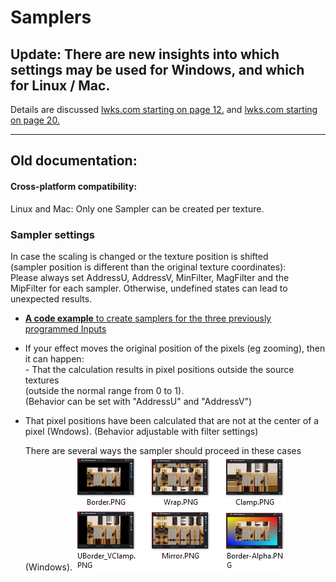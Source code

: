 # Samplers

## Update: There are new insights into which settings may be used for Windows, and which for Linux / Mac.  
 Details are discussed [lwks.com starting on page 12.](https://www.lwks.com/index.php?option=com_kunena&func=view&catid=7&id=143678&limit=15&limitstart=165&Itemid=81#ftop)
 and [lwks.com starting on page 20.](https://www.lwks.com/index.php?option=com_kunena&func=view&catid=7&id=143678&limit=15&limitstart=285&Itemid=81#ftop)
 
---


## Old documentation:

#### Cross-platform compatibility:  
 Linux and Mac: Only one Sampler can be created per texture.  
 
 
### Sampler settings
  In case the scaling is changed or the texture position is shifted  
 (sampler position is different than the original texture coordinates):  
   Please always set AddressU, AddressV, MinFilter, MagFilter and the MipFilter for each sampler. Otherwise, 
   undefined states can lead to unexpected results.
   
  - [**A code example** to create samplers for the three previously programmed Inputs](example_code.md)
  -  If your effect moves the original position of the pixels (eg zooming), then it can happen:  
    - That the calculation results in pixel positions outside the source textures  
      (outside the normal range from 0 to 1).  
      (Behavior can be set with "AddressU" and "AddressV")  
   - That pixel positions have been calculated that are not at the center of a pixel (Wndows).
     (Behavior adjustable with filter settings)

     There are several ways the sampler should proceed in these cases (Windows).
     ![](images/Sampler-mix.png )
  
  
  
  
  
  
  
  
    
``` Code
 ```
